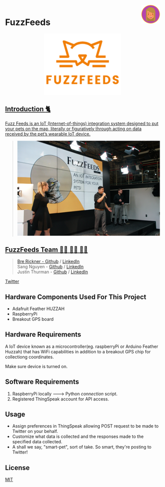 <a href="https://github.com/brerickner/">
    <img src="bre_favi.png" alt="Bre" title="Bre's Github" align="right" height="60" />
</a>

#  FuzzFeeds  
<p align="center">
<a href="https://github.com/brerickner/fuzzfeeds"><img src="orange_logo.png" alt="fuzz-feeds" width="250" height="200"</a>
</p>  

## Introduction :cat2:
Fuzz Feeds is an IoT (Internet-of-things) integration system designed to put your pets on the map, literally or figuratively through acting on data received by the pet’s wearable IoT device.

> ![screenshot](present.png)


## FuzzFeeds Team :woman_technologist: :man_technologist: :man_technologist:
> Bre Rickner - [Github](https://github.com/brerickner) / [LinkedIn](https://www.linkedin.com/in/brerickner)  
Sang Nguyen - [Github](https://github.com/sang-nguy0920) / [LinkedIn](https://www.linkedin.com/in/sang-n-8666631a9)  
Justin Thurman - [Github](https://github.com/Justin4587) / [LinkedIn](https://www.linkedin.com/in/justin-thurman-293942123/)

[Twitter](https://twitter.com/kiddy_rick)  

## Hardware Components Used For This Project
*  Adafruit Feather HUZZAH
*  RaspberryPi
*  Breakout GPS board

## Hardware Requirements
A IoT device known as a microcontroller(eg. raspberryPi or Arduino Feather Huzzah) that has WiFi capabilities in addition to a breakout GPS chip for collectiong coordinates.

Make sure device is turned on.


## Software Requirements
1.  RaspberryPi locally ---> Python <i>connection</i> script.
2.  Registered ThingSpeak account for API access.


## Usage
*  Assign preferences in ThingSpeak allowing POST request to be made to Twitter on your behalf.
*  Customize what data is collected and the responses made to the specified data collected.
*  A shall we say, "smart-pet", sort of take. So smart, they're posting to Twitter!


## License
[MIT](https://choosealicense.com/licenses/mit/)
